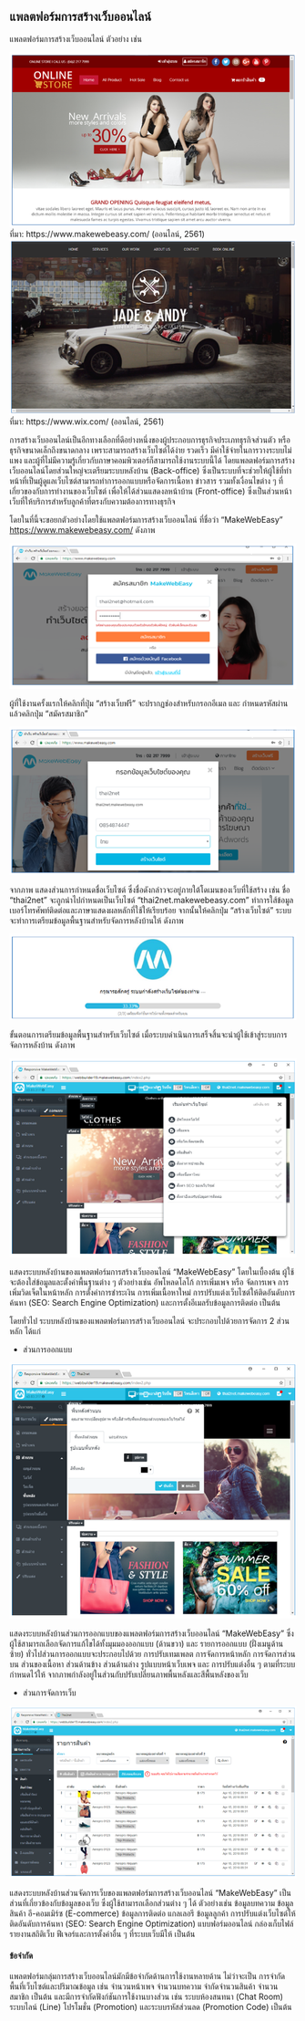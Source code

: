 ## แพลตฟอร์มการสร้างเว็บออนไลน์
แพลตฟอร์มการสร้างเว็บออนไลน์ ตัวอย่าง เช่น

<img src=img/ch09_07.png>
ที่มา: https://www.makewebeasy.com/ (ออนไลน์, 2561)

<img src=img/ch09_08.png>
ที่มา: https://www.wix.com/ (ออนไลน์, 2561)

การสร้างเว็บออนไลน์เป็นอีกทางเลือกที่ดีอย่างหนึ่งของผู้ประกอบการธุรกิจประเภทธุรกิจส่วนตัว หรือธุรกิจขนาดเล็กถึงขนาดกลาง เพราะสามารถสร้างเว็บไซต์ได้ง่าย รวดเร็ว มีค่าใช้จ่ายในการวางระบบไม่แพง และผู้ที่ไม่มีความรู้เกี่ยวกับภาษาคอมพิวเตอร์ก็สามารถใช้งานระบบนี้ได้ โดยแพลตฟอร์มการสร้างเว็บออนไลน์โดยส่วนใหญ่จะเตรียมระบบหลังบ้าน (Back-office) ซึ่งเป็นระบบที่จะช่วยให้ผู้ใช้ที่ทำหน้าที่เป็นผู้ดูแลเว็บไซต์สามารถทำการออกแบบหรือจัดการเนื้อหา ข่าวสาร รวมทั้งเงื่อนไขต่าง ๆ ที่เกี่ยวของกับการทำงานของเว็บไซต์ เพื่อให้ได้ส่วนแสดงลหน้าบ้าน (Front-office) ซึ่งเป็นส่วนหน้าเว็บที่ให้บริการสำหรับลูกค้าที่ตรงกับความต้องการทางธุรกิจ


โดยในที่นี้จะขอยกตัวอย่างโดยใช้แพลตฟอร์มการสร้างเว็บออนไลน์ ที่ชื่อว่า “MakeWebEasy” https://www.makewebeasy.com/ ดังภาพ

<img src=img/ch09_01.png>

ผู้ที่ใช้งานครั้งแรกให้คลิกที่ปุ่ม “สร้างเว็บฟรี” จะปรากฏช่องสำหรับกรอกอีเมล และ กำหนดรหัสผ่าน แล้วคลิกปุ่ม “สมัครสมาชิก”

<img src=img/ch09_02.png>

จากภาพ แสดงส่วนการกำหนดชื่อเว็บไซต์ ซึ่งชื่อดังกล่าวจะอยู่ภายใต้โดเมนของเว็บที่ใช้สร้าง เช่น ชื่อ “thai2net” จะถูกนำไปกำหนดเป็นเว็บไซต์ “thai2net.makewebeasy.com” ทำการใส้ข้อมูลเบอร์โทรศัพท์ติดต่อและภาษาแสดงผลหลักที่ใช้ให้เรียบร้อย จากนั้นให้คลิกปุ่ม “สร้างเว็บไซต์” ระบบจะทำการเตรียมข้อมูลพื้นฐานสำหรับจัดการหลังบ้านให้ ดังภาพ

<img src=img/ch09_03.png>

ขั้นตอนการเตรียมข้อมูลพื้นฐานสำหรับเว็บไซต์ เมื่อระบบดำเนินการเสร็จสิ้นจะนำผู้ใช้เข้าสู่ระบบการจัดการหลังบ้าน ดังภาพ

<img src=img/ch09_04.png>

แสดงระบบหลังบ้านของแพลตฟอร์มการสร้างเว็บออนไลน์ “MakeWebEasy” โดยในเบื้องต้น ผู้ใช้จะต้องใส่ข้อมูลและตั้งค่าพื้นฐานต่าง ๆ ตัวอย่างเช่น 
อัพโหลดโลโก้ การเพิ่มเพจ หรือ จัดการเพจ การเพิ่มวิดเจ็ตในหน้าหลัก การตั้งค่าการชำระเงิน การเพิ่มเนื้อหาใหม่ การปรับแต่งเว็บไซต์ให้ติดอันดับการค้นหา (SEO: Search Engine Optimization) และการตั้งอีเมลรับข้อมูลการติดต่อ เป็นต้น

โดยทั่วไป ระบบหลังบ้านของแพลตฟอร์มการสร้างเว็บออนไลน์ จะประกอบไปด้วยการจัดการ 2 ส่วนหลัก ได้แก่ 

* ส่วนการออกแบบ 

<img src=img/ch09_05.png>

แสดงระบบหลังบ้านส่วนการออกแบบของแพลตฟอร์มการสร้างเว็บออนไลน์ “MakeWebEasy” ซึ่งผู้ใช้สามารถเลือกจัดการแก้ไขได้ทั้งมุมมองออกแบบ (ด้านขวา) และ รายการออกแบบ (ฝั่งเมนูด้านซ้าย) ทั่วไปส่วนการออกแบบจะประกอบไปด้วย การปรับเทมเพลต การจัดการหน้าหลัก การจัดการส่วนบน ส่วนของเนื้อหา ส่วนด้านข้าง ส่วนด้านล่าง รูปแบบหน้าเว็บเพจ และ การปรับแต่งอื่น ๆ ตามที่ระบบกำหนดไว้ให้ จากภาพกำลังอยู่ในส่วนกับปรับเปลี่ยนภาพพื้นหลังและสีพื้นหลังของเว็บ

* ส่วนการจัดการเว็บ 

<img src=img/ch09_06.png>

แสดงระบบหลังบ้านส่วนจัดการเว็บของแพลตฟอร์มการสร้างเว็บออนไลน์ “MakeWebEasy” เป็นส่วนที่เกี่ยวข้องกับข้อมูลของเว็บ ซึ่งผู้ใช้สามารถเลือกส่วนต่าง ๆ ได้ ตัวอย่างเช่น ข้อมูลบทความ ข้อมูลสินค้า อี-คอมเมิร์ซ (E-commerce) ข้อมูลการติดต่อ 
แกลเลอรี ข้อมูลลูกค้า การปรับแต่งเว็บไซต์ให้ติดอันดับการค้นหา (SEO: Search Engine Optimization)  แบบฟอร์มออนไลน์ กล่องเก็บไฟล์ รายงานสถิติเว็บ ฟีเจอร์และการตั้งค่าอื่น ๆ ที่ระบบเว็บมีให้ เป็นต้น

#### ข้อจำกัด
แพลตฟอร์มกลุ่มการสร้างเว็บออนไลน์มักมีข้อจำกัดด้านการใช้งานหลายด้าน ไม่ว่าจะเป็น การจำกัดพื้นที่เว็บไซต์และปริมาณข้อมูล เช่น จำนวนหน้าเพจ จำนวนบทความ จำกัดจำนวนสินค้า จำนวนสมาชิก เป็นต้น และมีการจำกัดฟังก์ชันการใช้งานบางส่วน เช่น ระบบห้องสนทนา (Chat Room) ระบบไลน์ (Line) โปรโมชั่น (Promotion) และระบบรหัสส่วนลด (Promotion Code) เป็นต้น